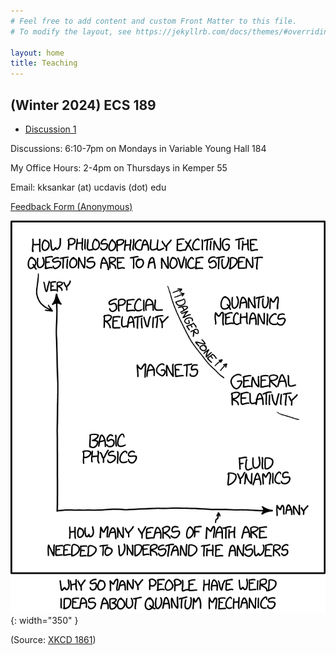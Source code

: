 ```yaml
---
# Feel free to add content and custom Front Matter to this file.
# To modify the layout, see https://jekyllrb.com/docs/themes/#overriding-theme-defaults

layout: home
title: Teaching
---
```

## (Winter 2024) ECS 189
 * [Discussion 1](https://google.com)

Discussions: 6:10-7pm on Mondays in Variable Young Hall 184

My Office Hours: 2-4pm on Thursdays in Kemper 55

Email: kksankar (at) ucdavis (dot) edu

[Feedback Form (Anonymous)](https://google.com)

![image](quantum_2x.png){: width="350" }

(Source: [XKCD 1861](https://xkcd.com/1861/))